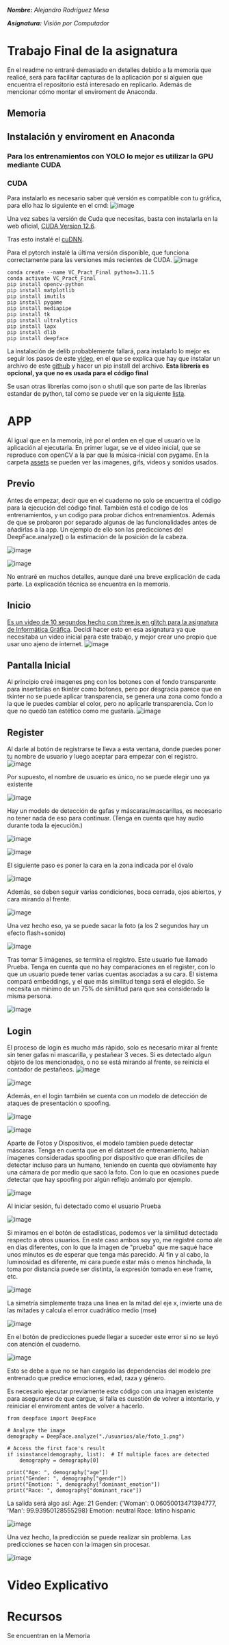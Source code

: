 ***Nombre:*** *Alejandro Rodríguez Mesa*

***Asignatura:*** *Visión por Computador*

# Trabajo Final de la asignatura
En el readme no entraré demasiado en detalles debido a la memoria que realicé, será para facilitar capturas de la aplicación por si alguien que encuentra el repositorio está interesado en replicarlo. Además de mencionar cómo montar el enviroment de Anaconda.
## Memoria

## Instalación y enviroment en Anaconda
### Para los entrenamientos con YOLO lo mejor es utilizar la GPU mediante CUDA

### CUDA
Para instalarlo es necesario saber qué versión es compatible con tu gráfica, para ello haz lo siguiente en el cmd:
![image](https://github.com/user-attachments/assets/9e9c030e-a947-4567-865b-70c5270693d3)

Una vez sabes la versión de Cuda que necesitas, basta con instalarla en la web oficial, [CUDA Version 12.6](https://developer.nvidia.com/cuda-downloads).

Tras esto instalé el [cuDNN](https://developer.nvidia.com/cudnn-downloads).

Para el pytorch instalé la última versión disponible, que funciona correctamente para las versiones más recientes de CUDA. 
![image](https://github.com/user-attachments/assets/1390642d-39a8-4431-9f3b-ed84b6a969d1)


```
conda create --name VC_Pract_Final python=3.11.5
conda activate VC_Pract_Final
pip install opencv-python
pip install matplotlib
pip install imutils
pip install pygame
pip install mediapipe
pip install tk
pip install ultralytics
pip install lapx
pip install dlib
pip install deepface
```
La instalación de delib probablemente fallará, para instalarlo lo mejor es seguir los pasos de este [video](https://www.youtube.com/watch?v=9zeb902f98s&ab_channel=BoomBoomMushroom), en el que se explica que hay que instalar un archivo de este [github](https://github.com/Murtaza-Saeed/dlib) y hacer un pip install del archivo. **Esta librería es opcional, ya que no es usada para el código final** 

Se usan otras librerías como json o shutil que son parte de las librerías estandar de python, tal como se puede ver en la siguiente [lista](https://docs.python.org/3.10/library/).

# APP
Al igual que en la memoria, iré por el orden en el que el usuario ve la aplicación al ejecutarla. En primer lugar, se ve el video inicial, que se reproduce con openCV a la par que la música-inicial con pygame. En la carpeta [assets](https://github.com/AlejandroRguezMesa/VC_Practicas_Alejandro_Rodriguez_Mesa/tree/main/Practicas-VC-Alejandro_Rodr%C3%ADguezMesa/Pract_6_Alejandro_Rodriguez_Mesa/assets) se pueden ver las imagenes, gifs, videos y sonidos usados. 

## Previo
Antes de empezar, decir que en el cuaderno no solo se encuentra el código para la ejecución del código final. También está el codigo de los entrenamientos, y un codigo para probar dichos entrenamientos. Además de que se probaron por separado algunas de las funcionalidades antes de añadirlas a la app. 
Un ejemplo de ello son las predicciones del DeepFace.analyze() o la estimación de la posición de la cabeza.

![image](https://github.com/user-attachments/assets/fa3ab42a-c347-437b-a77f-211172314d65)

![image](https://github.com/user-attachments/assets/3bb4ca5d-9cf4-4da6-a151-89d9b189750d)

No entraré en muchos detalles, aunque daré una breve explicación de cada parte. La explicación técnica se encuentra en la memoria.
## Inicio
[Es un video de 10 segundos hecho con three.js en glitch para la asignatura de Informática Gráfica](https://glitch.com/edit/#!/animation-maker). Decidí hacer esto en esa asignatura ya que necesitaba un video inicial para este trabajo, y mejor crear uno propio que usar uno ajeno de internet.
![image](https://github.com/user-attachments/assets/066412a6-d1ea-4570-abcc-e81aed2ba107)

## Pantalla Inicial
Al principio creé imagenes png con los botones con el fondo transparente para insertarlas en tkinter como botones, pero por desgracia parece que en tkinter no se puede aplicar transparencia, se genera una zona como fondo a la que le puedes cambiar el color, pero no aplicarle transparencia. Con lo que no quedó tan estético como me gustaría. 
![image](https://github.com/user-attachments/assets/2f098fcf-692e-4774-ae8a-698e1347cfe6)

## Register
Al darle al botón de registrarse te lleva a esta ventana, donde puedes poner tu nombre de usuario y luego aceptar para empezar con el registro. 
![image](https://github.com/user-attachments/assets/60a25daa-64c5-45c7-89ba-59c6405f37cb)

Por supuesto, el nombre de usuario es único, no se puede elegir uno ya existente

![image](https://github.com/user-attachments/assets/9233a56f-156a-46a2-b064-5d0261dd9684)

Hay un modelo de detección de gafas y máscaras/mascarillas, es necesario no tener nada de eso para continuar. (Tenga en cuenta que hay audio durante toda la ejecución.)

![image](https://github.com/user-attachments/assets/c020bcfc-a6a7-4b33-a4fd-cb0adef4be14)

![image](https://github.com/user-attachments/assets/1bdd7d26-b805-4a21-89a4-abaa49365354)

El siguiente paso es poner la cara en la zona indicada por el óvalo

![image](https://github.com/user-attachments/assets/ff4fe4ab-1684-4902-86e1-02a065109531)

Además, se deben seguir varias condiciones, boca cerrada, ojos abiertos, y cara mirando al frente. 

![image](https://github.com/user-attachments/assets/27f365b3-d3e2-4e37-b48e-6339ea6cb5a5)

Una vez hecho eso, ya se puede sacar la foto (a los 2 segundos hay un efecto flash+sonido)

![image](https://github.com/user-attachments/assets/cc3b6564-f311-4b2a-a884-e988e80383f7)

Tras tomar 5 imágenes, se termina el registro. Este usuario fue llamado Prueba. Tenga en cuenta que no hay comparaciones en el register, con lo que un usuario puede tener varias cuentas asociadas a su cara. El sistema compará embeddings, y el que más similitud tenga será el elegido. Se necesita un minimo de un 75% de similitud para que sea considerado la misma persona.

![image](https://github.com/user-attachments/assets/760ab025-08e9-476c-8ef8-a156926c8c1f)


## Login

El proceso de login es mucho más rápido, solo es necesario mirar al frente sin tener gafas ni mascarilla, y pestañear 3 veces. Si es detectado algun objeto de los mencionados, o no se está mirando al frente, se reinicia el contador de pestañeos.
![image](https://github.com/user-attachments/assets/f58a411d-be34-4eee-9b95-abf5936fef85)

![image](https://github.com/user-attachments/assets/d312c92c-9bf7-4284-aa3c-c674d8c63a6b)

Además, en el login también se cuenta con un modelo de detección de ataques de presentación o spoofing. 

![image](https://github.com/user-attachments/assets/cf344430-114d-40aa-851b-26c397e495bc)

![image](https://github.com/user-attachments/assets/6e1917ad-7a7d-4e4c-b862-7292335b66c2)

Aparte de Fotos y Dispositivos, el modelo tambien puede detectar máscaras. Tenga en cuenta que en el dataset de entrenamiento, habian imagenes consideradas spoofing por dispositivo que eran dificiles de detectar incluso para un humano, teniendo en cuenta que obviamente hay una cámara de por medio que sacó la foto. Con lo que en ocasiones puede detectar que hay spoofing por algún reflejo anómalo por ejemplo.

![image](https://github.com/user-attachments/assets/11b5e9fd-5b7c-44a7-bda9-ea34bf1504d4)

Al iniciar sesión, fui detectado como el usuario Prueba 

![image](https://github.com/user-attachments/assets/7e10e021-78ed-4454-82f2-ac20d3ef921d)

Si miramos en el botón de estadísticas, podemos ver la similitud detectada respecto a otros usuarios. En este caso ambos soy yo, me registré como ale en días diferentes, con lo que la imagen de "prueba" que me saqué hace unos minutos es de esperar que tenga más parecido. Al fin y al cabo, la luminosidad es diferente, mi cara puede estar más o menos hinchada, la toma por distancia puede ser distinta, la expresión tomada en ese frame, etc.

![image](https://github.com/user-attachments/assets/9f71ebee-8251-47f0-8881-b46ac594eec2)

La simetría simplemente traza una linea en la mitad del eje x, invierte una de las mitades y calcula el error cuadrático medio (mse)

![image](https://github.com/user-attachments/assets/a71d3a93-6057-4d9b-826b-870bd2368238)


En el botón de predicciones puede llegar a suceder este error si no se leyó con atención el cuaderno. 

![image](https://github.com/user-attachments/assets/ceb07be3-6e72-4faa-bf5b-6d7004f02128)

Esto se debe a que no se han cargado las dependencias del modelo pre entrenado que predice emociones, edad, raza y género. 

Es necesario ejecutar previamente este código con una imagen existente para asegurarse de que cargue, si falla es cuestión de volver a intentarlo, y reiniciar el enviroment antes de volver a hacerlo. 

```
from deepface import DeepFace

# Analyze the image
demography = DeepFace.analyze("./usuarios/ale/foto_1.png")

# Access the first face's result
if isinstance(demography, list):  # If multiple faces are detected
    demography = demography[0]

print("Age: ", demography["age"])
print("Gender: ", demography["gender"])
print("Emotion: ", demography["dominant_emotion"])
print("Race: ", demography["dominant_race"])
```

La salida será algo así:
Age:  21
Gender:  {'Woman': 0.06050013471394777, 'Man': 99.93950128555298}
Emotion:  neutral
Race:  latino hispanic

![image](https://github.com/user-attachments/assets/6c4c0d0f-585e-4d2d-b6c1-c05a50191ee8)

Una vez hecho, la predicción se puede realizar sin problema. Las predicciones se hacen con la imagen sin procesar. 

![image](https://github.com/user-attachments/assets/662480b2-3fab-418a-b9c1-073548984df0)

# Video Explicativo

# Recursos
Se encuentran en la Memoria



